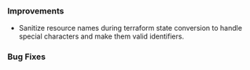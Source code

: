 ### Improvements
 - Sanitize resource names during terraform state conversion to handle special characters and make them valid identifiers.

### Bug Fixes

